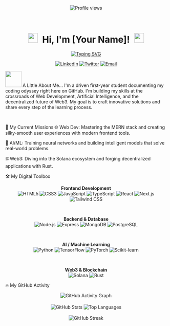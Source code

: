 <!--
Hi there! This is your new eye-catching README.
Don't forget to replace the placeholders to personalize it:

[Your Name]: Aditya Bahuguna

YOUR-USERNAME: zeditya

your-linkedin-url: www.linkedin.com/in/aditya-bahuguna-1b1607360

your-twitter-url: https://x.com/zeditya

your-email@example.com: adityabahuguna098@gmail.com
-->

<!-- Center-aligned Profile Views Counter -->

<p align="center">
<img src="https://www.google.com/search?q=https://komarev.com/ghpvc/%3Fusername%3DYOUR-USERNAME%26style%3Dfor-the-badge%26color%3D20B2AA" alt="Profile views"/>
</p>
<br/>

<!-- Dynamic Header with Typing Animation -->

<h1 align="center">
<img src="https://www.google.com/search?q=https://media.giphy.com/media/hvRJCLFzcasrR4ia7z/giphy.gif" width="30px" style="margin-right: 8px;">
Hi, I'm [Your Name]!
<img src="https://www.google.com/search?q=https://media.giphy.com/media/hvRJCLFzcasrR4ia7z/giphy.gif" width="30px" style="margin-left: 8px;">
</h1>
<p align="center">
<a href="https://git.io/typing-svg"><img src="https://www.google.com/search?q=https://readme-typing-svg.demolab.com%3Ffont%3DFira%2BCode%26weight%3D700%26size%3D23%26pause%3D1000%26color%3D20B2AA%26center%3Dtrue%26vCenter%3Dtrue%26width%3D435%26lines%3DFirst-Year%2BCollege%2BStudent%3BPassionate%2BWeb%2BDeveloper%3BAI%2B%2526%2BML%2BEnthusiast%3BWeb3%2BExplorer%2B(Solana%2B%2526%2BRust)" alt="Typing SVG" /></a>
</p>

<!-- Social Media Links -->

<p align="center">
<a href="https://www.google.com/search?q=https://www.linkedin.com/in/your-linkedin-url" target="_blank"><img src="https://www.google.com/search?q=https://img.shields.io/badge/LinkedIn-0077B5%3Fstyle%3Dfor-the-badge%26logo%3Dlinkedin%26logoColor%3Dwhite" alt="LinkedIn"></a>
<a href="https://www.google.com/search?q=https://twitter.com/your-twitter-url" target="_blank"><img src="https://www.google.com/search?q=https://img.shields.io/badge/Twitter-1DA1F2%3Fstyle%3Dfor-the-badge%26logo%3Dtwitter%26logoColor%3Dwhite" alt="Twitter"></a>
<a href="mailto:your-email@example.com"><img src="https://www.google.com/search?q=https://img.shields.io/badge/Email-D14836%3Fstyle%3Dfor-the-badge%26logo%3Dgmail%26logoColor%3Dwhite" alt="Email"></a>
</p>

<img src="https://www.google.com/search?q=https://media.giphy.com/media/VgCDAzcKvsR6OM0uWg/giphy.gif" width="50"> A Little About Me...
I'm a driven first-year student documenting my coding odyssey right here on GitHub. I'm building my skills at the crossroads of Web Development, Artificial Intelligence, and the decentralized future of Web3. My goal is to craft innovative solutions and share every step of the learning process.

<br/>

🚀 My Current Missions
🌐 Web Dev: Mastering the MERN stack and creating silky-smooth user experiences with modern frontend tools.

🧠 AI/ML: Training neural networks and building intelligent models that solve real-world problems.

⛓️ Web3: Diving into the Solana ecosystem and forging decentralized applications with Rust.

🛠️ My Digital Toolbox
<p align="center">
<strong>Frontend Development</strong><br/>
<img src="https://www.google.com/search?q=https://img.shields.io/badge/HTML5-E34F26%3Fstyle%3Dfor-the-badge%26logo%3Dhtml5%26logoColor%3Dwhite" alt="HTML5" />
<img src="https://www.google.com/search?q=https://img.shields.io/badge/CSS3-1572B6%3Fstyle%3Dfor-the-badge%26logo%3Dcss3%26logoColor%3Dwhite" alt="CSS3" />
<img src="https://www.google.com/search?q=https://img.shields.io/badge/JavaScript-F7DF1E%3Fstyle%3Dfor-the-badge%26logo%3Djavascript%26logoColor%3Dblack" alt="JavaScript" />
<img src="https://img.shields.io/badge/TypeScript-3178C6?style=for-the-badge&logo=typescript&logoColor=white" alt="TypeScript" />
<img src="https://www.google.com/search?q=https://img.shields.io/badge/React-20232A%3Fstyle%3Dfor-the-badge%26logo%3Dreact%26logoColor%3D61DAFB" alt="React" />
<img src="https://www.google.com/search?q=https://img.shields.io/badge/Next.js-000000%3Fstyle%3Dfor-the-badge%26logo%3Dnextdotjs%26logoColor%3Dwhite" alt="Next.js" />
<img src="https://www.google.com/search?q=https://img.shields.io/badge/Tailwind_CSS-38B2AC%3Fstyle%3Dfor-the-badge%26logo%3Dtailwind-css%26logoColor%3Dwhite" alt="Tailwind CSS" />
</p>
<br/>
<p align="center">
<strong>Backend & Database</strong><br/>
<img src="https://www.google.com/search?q=https://img.shields.io/badge/Node.js-339933%3Fstyle%3Dfor-the-badge%26logo%3Dnodedotjs%26logoColor%3Dwhite" alt="Node.js" />
<img src="https://www.google.com/search?q=https://img.shields.io/badge/Express-000000%3Fstyle%3Dfor-the-badge%26logo%3Dexpress%26logoColor%3Dwhite" alt="Express" />
<img src="https://www.google.com/search?q=https://img.shields.io/badge/MongoDB-47A248%3Fstyle%3Dfor-the-badge%26logo%3Dmongodb%26logoColor%3Dwhite" alt="MongoDB" />
<img src="https://www.google.com/search?q=https://img.shields.io/badge/PostgreSQL-336791%3Fstyle%3Dfor-the-badge%26logo%3Dpostgresql%26logoColor%3Dwhite" alt="PostgreSQL" />
</p>
<br/>
<p align="center">
<strong>AI / Machine Learning</strong><br/>
<img src="https://www.google.com/search?q=https://img.shields.io/badge/Python-3776AB%3Fstyle%3Dfor-the-badge%26logo%3Dpython%26logoColor%3Dwhite" alt="Python" />
<img src="https://img.shields.io/badge/TensorFlow-FF6F00?style=for-the-badge&logo=tensorflow&logoColor=white" alt="TensorFlow" />
<img src="https://img.shields.io/badge/PyTorch-EE4C2C?style=for-the-badge&logo=pytorch&logoColor=white" alt="PyTorch" />
<img src="https://www.google.com/search?q=https://img.shields.io/badge/scikit--learn-F7931E%3Fstyle%3Dfor-the-badge%26logo%3Dscikit-learn%26logoColor%3Dwhite" alt="Scikit-learn" />
</p>
<br/>
<p align="center">
<strong>Web3 & Blockchain</strong><br/>
<img src="https://www.google.com/search?q=https://img.shields.io/badge/Solana-9945FF%3Fstyle%3Dfor-the-badge%26logo%3Dsolana%26logoColor%3Dwhite" alt="Solana" />
<img src="https://www.google.com/search?q=https://img.shields.io/badge/Rust-000000%3Fstyle%3Dfor-the-badge%26logo%3Drust%26logoColor%3Dwhite" alt="Rust" />
</p>

🔥 My GitHub Activity
<p align="center">
<!-- GitHub Activity Graph -->
<img src="https://www.google.com/search?q=https://github-readme-activity-graph.vercel.app/graph%3Fusername%3DYOUR-USERNAME%26bg_color%3D1F222E%26color%3DF8D866%26line%3DF85D7F%26point%3DFFFFFF%26area%3Dtrue%26hide_border%3Dtrue" alt="GitHub Activity Graph" />
<br/><br/>
<!-- GitHub Stats & Languages -->
<img align="center" src="https://www.google.com/search?q=https://github-readme-stats.vercel.app/api%3Fusername%3DYOUR-USERNAME%26show_icons%3Dtrue%26theme%3Ddracula%26count_private%3Dtrue%26include_all_commits%3Dtrue" alt="GitHub Stats" />
<img align="center" src="https://www.google.com/search?q=https://github-readme-stats.vercel.app/api/top-langs/%3Fusername%3DYOUR-USERNAME%26layout%3Dcompact%26theme%3Ddracula" alt="Top Languages" />
<br/><br/>
<!-- GitHub Streak -->
<img align="center" src="https://www.google.com/search?q=https://github-readme-streak-stats.herokuapp.com/%3Fuser%3DYOUR-USERNAME%26theme%3Ddracula" alt="GitHub Streak" />
</p>

